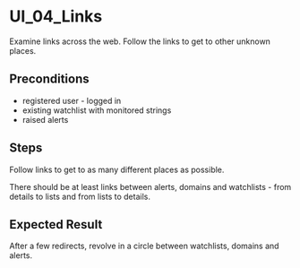 # UI_04_Links

Examine links across the web.
Follow the links to get to other unknown places.

## Preconditions

- registered user - logged in
- existing watchlist with monitored strings
- raised alerts

## Steps

Follow links to get to as many different places as possible.

There should be at least links between alerts, domains and watchlists - from details to lists and from lists to details.

## Expected Result

After a few redirects, revolve in a circle between watchlists, domains and alerts.

